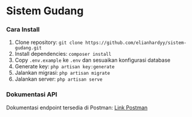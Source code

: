 # Sistem Gudang

### Cara Install
1. Clone repository: `git clone https://github.com/elianhardyy/sistem-gudang.git`
2. Install dependencies: `composer install`
3. Copy `.env.example` ke `.env` dan sesuaikan konfigurasi database
4. Generate key: `php artisan key:generate`
5. Jalankan migrasi: `php artisan migrate`
6. Jalankan server: `php artisan serve`

### Dokumentasi API
Dokumentasi endpoint tersedia di Postman: [Link Postman](<postman_documentation_link>)
